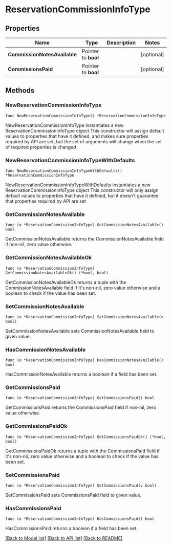# ReservationCommissionInfoType

## Properties

Name | Type | Description | Notes
------------ | ------------- | ------------- | -------------
**CommissionNotesAvailable** | Pointer to **bool** |  | [optional] 
**CommissionsPaid** | Pointer to **bool** |  | [optional] 

## Methods

### NewReservationCommissionInfoType

`func NewReservationCommissionInfoType() *ReservationCommissionInfoType`

NewReservationCommissionInfoType instantiates a new ReservationCommissionInfoType object
This constructor will assign default values to properties that have it defined,
and makes sure properties required by API are set, but the set of arguments
will change when the set of required properties is changed

### NewReservationCommissionInfoTypeWithDefaults

`func NewReservationCommissionInfoTypeWithDefaults() *ReservationCommissionInfoType`

NewReservationCommissionInfoTypeWithDefaults instantiates a new ReservationCommissionInfoType object
This constructor will only assign default values to properties that have it defined,
but it doesn't guarantee that properties required by API are set

### GetCommissionNotesAvailable

`func (o *ReservationCommissionInfoType) GetCommissionNotesAvailable() bool`

GetCommissionNotesAvailable returns the CommissionNotesAvailable field if non-nil, zero value otherwise.

### GetCommissionNotesAvailableOk

`func (o *ReservationCommissionInfoType) GetCommissionNotesAvailableOk() (*bool, bool)`

GetCommissionNotesAvailableOk returns a tuple with the CommissionNotesAvailable field if it's non-nil, zero value otherwise
and a boolean to check if the value has been set.

### SetCommissionNotesAvailable

`func (o *ReservationCommissionInfoType) SetCommissionNotesAvailable(v bool)`

SetCommissionNotesAvailable sets CommissionNotesAvailable field to given value.

### HasCommissionNotesAvailable

`func (o *ReservationCommissionInfoType) HasCommissionNotesAvailable() bool`

HasCommissionNotesAvailable returns a boolean if a field has been set.

### GetCommissionsPaid

`func (o *ReservationCommissionInfoType) GetCommissionsPaid() bool`

GetCommissionsPaid returns the CommissionsPaid field if non-nil, zero value otherwise.

### GetCommissionsPaidOk

`func (o *ReservationCommissionInfoType) GetCommissionsPaidOk() (*bool, bool)`

GetCommissionsPaidOk returns a tuple with the CommissionsPaid field if it's non-nil, zero value otherwise
and a boolean to check if the value has been set.

### SetCommissionsPaid

`func (o *ReservationCommissionInfoType) SetCommissionsPaid(v bool)`

SetCommissionsPaid sets CommissionsPaid field to given value.

### HasCommissionsPaid

`func (o *ReservationCommissionInfoType) HasCommissionsPaid() bool`

HasCommissionsPaid returns a boolean if a field has been set.


[[Back to Model list]](../README.md#documentation-for-models) [[Back to API list]](../README.md#documentation-for-api-endpoints) [[Back to README]](../README.md)


